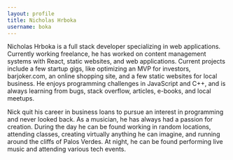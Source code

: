```yaml
---
layout: profile
title: Nicholas Hrboka
username: boka
---
```


Nicholas Hrboka is a full stack developer specializing in web applications. Currently working freelance, he has worked on content management systems with React, static websites, and web applications. Current projects include a few startup gigs, like optimizing an MVP for investors, barjoker.com, an online shopping site, and a few static websites for local business. He enjoys programming challenges in JavaScript and C++, and is always learning from bugs, stack overflow, articles, e-books, and local meetups. 

Nick quit his career in business loans to pursue an interest in programming and never looked back. As a musician, he has always had a passion for creation. During the day he can be found working in random locations, attending classes, creating virtually anything he can imagine, and running around the cliffs of Palos Verdes. At night, he can be found performing live music and attending various tech events.